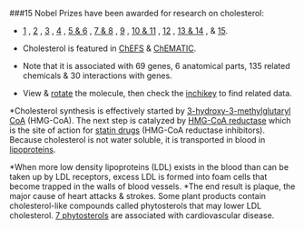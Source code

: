 ###15 Nobel Prizes have been awarded for research on cholesterol: 
* <a href="http://72.167.253.87/cgi-bin/flamenco.cgi/_Nobel_Prize_Winners_-_14-01-16_/Flamenco?q=affiliation:206/country:18/gender:2/prize:1/year:30&morelike=1" title="Link to Ontomatica Nobel Prize application">1</a>
&#44;&#32;<a href="http://72.167.253.87/cgi-bin/flamenco.cgi/_Nobel_Prize_Winners_-_14-01-16_/Flamenco?q=affiliation:187/country:18/gender:2/prize:1/year:31&morelike=1" title="Link to Ontomatica Nobel Prize application">2</a>
&#44;&#32;<a href="http://72.167.253.87/cgi-bin/flamenco.cgi/_Nobel_Prize_Winners_-_14-01-16_/Flamenco?q=affiliation:374/country:45/gender:2/prize:1/year:43&morelike=1" title="Link to Ontomatica Nobel Prize application">3</a>
&#44;&#32;<a href="http://72.167.253.87/cgi-bin/flamenco.cgi/_Nobel_Prize_Winners_-_14-01-16_/Flamenco?q=affiliation:438/country:49/gender:2/prize:1/year:49&morelike=1" title="Link to Ontomatica Nobel Prize application">4</a>
&#44;&#32;<a href="http://72.167.253.87/cgi-bin/flamenco.cgi/_Nobel_Prize_Winners_-_14-01-16_/Flamenco?q=affiliation:86/country:18/gender:2/prize:1/year:53&group=affiliation" title="Link to Ontomatica Nobel Prize application">5 &amp; 6</a>
&#44;&#32;<a href="http://72.167.253.87/cgi-bin/flamenco.cgi/_Nobel_Prize_Winners_-_14-01-16_/Flamenco?q=gender:2/prize:4/year:68&group=gender" title="Link to Ontomatica Nobel Prize application">7 &amp; 8</a>
&#44;&#32;<a href="http://72.167.253.87/cgi-bin/flamenco.cgi/_Nobel_Prize_Winners_-_14-01-16_/Flamenco?q=affiliation:561/country:50/gender:2/prize:1/year:69&morelike=1" title="Link to Ontomatica Nobel Prize application">9</a>
&#44;&#32;<a href="http://72.167.253.87/cgi-bin/flamenco.cgi/_Nobel_Prize_Winners_-_14-01-16_/Flamenco?q=gender:2/prize:1/year:73&morelike=1" title="Link to Ontomatica Nobel Prize application">10 &amp; 11</a>
&#44;&#32;<a href="http://72.167.253.87/cgi-bin/flamenco.cgi/_Nobel_Prize_Winners_-_14-01-16_/Flamenco?q=affiliation:401/country:2,49/gender:2/prize:1/year:80&morelike=1" title="Link to Ontomatica Nobel Prize application">12</a>
&#44;&#32;<a href="http://72.167.253.87/cgi-bin/flamenco.cgi/_Nobel_Prize_Winners_-_14-01-16_/Flamenco?q=affiliation:653/country:50/gender:2/prize:4/year:91&group=affiliation" title="Link to Ontomatica Nobel Prize application">13 &amp; 14</a>
&#44;&#32;&amp;&#32;<a href="http://72.167.253.87/cgi-bin/flamenco.cgi/_Nobel_Prize_Winners_-_14-01-16_/Flamenco?q=affiliation:543,653/country:18/gender:2/prize:1/year:94&morelike=1" title="Link to Ontomatica Nobel Prize application">15</a>.

* Cholesterol is featured in 
<a href="https://wedge.ontomatica.io/ChEFS_-_19-09-06/Wedge?q=facet_NTRNT:8400&group=facet_NTRNT" title="Link to Ontomatica ChEFS application">ChEFS</a> 
&amp; <a href="https://wedge.ontomatica.io/ChEMATIC_-_19-09-06/Wedge?q=facet_MD_04:68237147&group=facet_MD_04" title="Link to Ontomatica ChEMATIC application">ChEMATIC</a>. 

* Note that it is associated with 69 genes, 6 anatomical parts, 135 related chemicals &amp; 30 interactions with genes. 
* View &amp; <a href="http://cactus.nci.nih.gov/chemical/structure/HVYWMOMLDIMFJA-DPAQBDIFSA-N/twirl" title="Link to NIH Chemical Identifier Resolver">rotate</a> the molecule, 
then check the <a href="https://www.google.com/search?q=HVYWMOMLDIMFJA-DPAQBDIFSA-N" title="Link to Google">inchikey</a>  to find related data. 

*Cholesterol synthesis is effectively started by <a href="https://wedge.ontomatica.io/ChEMATIC_-_19-09-06/Wedge?q=facet_MC_04:95000001/facet_MC_06:93000001/facet_MC_12:86056996/facet_MC_13:85049779/facet_MC_18:79065289/facet_MC_23:74005472/facet_MD_13:68489904&group=facet_MC_13" title="Link to Ontomatica ChEMATIC application">3-hydroxy-3-methylglutaryl CoA</a>
&#32;(HMG-CoA). The next step is catalyzed by <a href="https://wedge.ontomatica.io/ChEMATIC_-_19-09-06/Wedge?q=facet_MD_08:68275212" title="Link to Ontomatica ChEMATIC application">HMG-CoA reductase</a> 
which is the site of action for <a href="https://wedge.ontomatica.io/ChEMATIC_-_19-09-06/Wedge?q=facet_MC_04:95000001/facet_MC_06:93000001/facet_MC_14:84000001/facet_MC_15:83069748/facet_MC_18:79173869/facet_MC_19:78007104/facet_MC_20:77000001/facet_MD_27:68521089&group=facet_MC_06" title="Link to Ontomatica ChEMATIC application">statin drugs</a>
&#32;(HMG-CoA reductase inhibitors). Because cholesterol is not water soluble, it is transported in blood in <a href="https://wedge.ontomatica.io/ChEMATIC_-_19-09-06/Wedge?q=facet_MD_10:68302775/facet_MD_12:68419345&group=facet_MD_10" title="Link to Ontomatica ChEMATIC application">lipoproteins</a>. 

*When more low density lipoproteins (LDL) exists in the blood than can be taken up by LDL receptors, excess LDL is formed into foam cells that become trapped in the walls of blood vessels. 
*The end result is plaque, the major cause of heart attacks &amp; strokes. Some plant products contain cholesterol&#45;like compounds called phytosterols that may lower LDL cholesterol. 
<a href="https://wedge.ontomatica.io/ChEMATIC_-_19-09-06/Wedge?q=facet_MC_14:84000001/facet_MD_04:68238851&group=facet_MC_14" title="Link to Ontomatica ChEMATIC application">7 phytosterols</a> 
are associated with cardiovascular disease.
